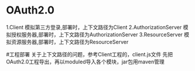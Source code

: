 # OAuth2.0
1.Client 模拟第三方登录,部署时，上下文路径为Client
2.AuthorizationServer 模拟授权服务器,部署时，上下文路径为AuthorizationServer
3.ResourceServer 模拟资源服务器,部署时，上下文路径为ResourceServer

#工程部署
 关于上下文路径的问题，参考Client工程的，client.js文件
先把OAuth2.0工程导出，再以moduled导入各个模块，jar包用maven管理